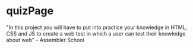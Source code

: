 # quizPage
"In this project you will have to put into practice your knowledge in HTML, CSS and JS to create a web test in which a user can test their knowledge about web" - Assembler School
